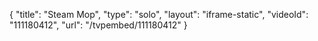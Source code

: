 {
    "title": "Steam Mop",
    "type": "solo",
    "layout": "iframe-static",
    "videoId": "111180412",
    "url": "\/tvpembed\/111180412"
}
